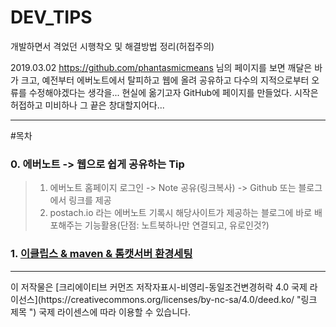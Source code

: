 # DEV_TIPS
개발하면서 격었던 시행착오 및 해결방법 정리(허접주의)

2019.03.02 https://github.com/phantasmicmeans 님의 페이지를 보면 깨달은 바가 크고, 
예전부터 에버노트에서 탈피하고 웹에 올려 공유하고 다수의 지적으로부터 오류를 수정해야겠다는 생각을... 현실에 옮기고자 GitHub에 페이지를 만들었다.
시작은 허접하고 미비하나 그 끝은 창대할지어다...
<hr>

#목차

### 0. 에버노트 -> 웹으로 쉽게 공유하는 Tip
> 1. 에버노트 홈페이지 로그인 -> Note 공유(링크복사) -> Github 또는 블로그에서 링크를 제공
> 2. postach.io 라는 에버노트 기록시 해당사이트가 제공하는 블로그에 바로 배포해주는 기능활용(단점: 노트북하나만 연결되고, 유로인것?)

### 1. [이클립스 & maven & 톰캣서버 환경세팅](https://github.com/jukyellow/DEV_TIPS/blob/master/01.%20%EC%9D%B4%ED%81%B4%EB%A6%BD%EC%8A%A4%20%26%20maven%20%26%20%ED%86%B0%EC%BA%A3%EC%84%9C%EB%B2%84%20%ED%99%98%EA%B2%BD%EC%84%B8%ED%8C%85.md "이클립스 & maven & 톰캣서버 환경세팅")





<hr>
이 저작물은 [크리에이티브 커먼즈 저작자표시-비영리-동일조건변경허락 4.0 국제 라이선스](https://creativecommons.org/licenses/by-nc-sa/4.0/deed.ko/ "링크 제목 ") 국제 라이센스에 따라 이용할 수 있습니다.
